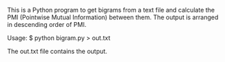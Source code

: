 This is a Python program to get bigrams from a text file and calculate the PMI (Pointwise Mutual Information) between them. The output is arranged in descending order of PMI.

Usage:
$ python bigram.py > out.txt

The out.txt file contains the output.
